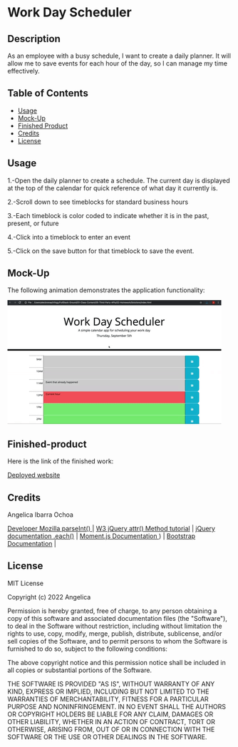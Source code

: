 

#  Work Day Scheduler

## Description

As an  employee with a busy schedule, I want to create a daily planner. It will allow me to save events for each hour of the day, so I can manage my time effectively.

## Table of Contents 

- [Usage](#usage)
- [Mock-Up](#mock-up)
- [Finished Product](#finished-product)
- [Credits](#credits)
- [License](#license)

## Usage
1.-Open the  daily planner to create a schedule.  The current day is displayed at the top of the calendar for quick reference of what day it currently is.

2.-Scroll down to see timeblocks for standard business hours

3.-Each timeblock is color coded to indicate whether it is in the past, present, or future

4.-Click into a timeblock to enter an event

5.-Click on the save button for that timeblock to save the event.

## Mock-Up

The following animation demonstrates the application functionality:

![A user clicks on slots on the color-coded calendar and edits the events.](./Assets/05-third-party-apis-homework-demo.gif)



## Finished-product

Here is the link of the finished work: 

[Deployed website](https://4ng3lic4.github.io/Scheduler/)


## Credits

Angelica Ibarra Ochoa

[Developer Mozilla parseInt() ](https://developer.mozilla.org/en-US/docs/Web/JavaScript/Reference/Global_Objects/parseInt) |
[W3 jQuery attr() Method tutorial](https://www.w3schools.com/jquery/html_attr.asp) |
[jQuery documentation .each()](https://api.jquery.com/each/) |
[Moment.js Documentation ](https://momentjs.com/docs/#/get-set/day/)) |
[Bootstrap Documentation](https://getbootstrap.com/docs/5.2/getting-started/introduction/) |


## License

MIT License

Copyright (c) 2022 Angelica

Permission is hereby granted, free of charge, to any person obtaining a copy
of this software and associated documentation files (the "Software"), to deal
in the Software without restriction, including without limitation the rights
to use, copy, modify, merge, publish, distribute, sublicense, and/or sell
copies of the Software, and to permit persons to whom the Software is
furnished to do so, subject to the following conditions:

The above copyright notice and this permission notice shall be included in all
copies or substantial portions of the Software.

THE SOFTWARE IS PROVIDED "AS IS", WITHOUT WARRANTY OF ANY KIND, EXPRESS OR
IMPLIED, INCLUDING BUT NOT LIMITED TO THE WARRANTIES OF MERCHANTABILITY,
FITNESS FOR A PARTICULAR PURPOSE AND NONINFRINGEMENT. IN NO EVENT SHALL THE
AUTHORS OR COPYRIGHT HOLDERS BE LIABLE FOR ANY CLAIM, DAMAGES OR OTHER
LIABILITY, WHETHER IN AN ACTION OF CONTRACT, TORT OR OTHERWISE, ARISING FROM,
OUT OF OR IN CONNECTION WITH THE SOFTWARE OR THE USE OR OTHER DEALINGS IN THE
SOFTWARE.






